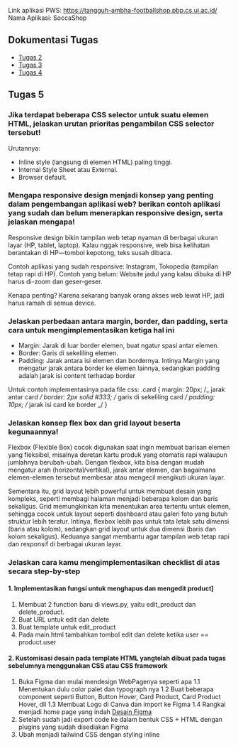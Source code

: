 Link aplikasi PWS: https://tangguh-ambha-footballshop.pbp.cs.ui.ac.id/
Nama Aplikasi: SoccaShop

## Dokumentasi Tugas

- [Tugas 2](../../wiki/Tugas-2-PBP-2025-2026)
- [Tugas 3](../../wiki/TUgas-3-PBP-2025-2026)
- [Tugas 4](../../wiki/Tugas-4-PBP-2025-2026)

## Tugas 5

### Jika terdapat beberapa CSS selector untuk suatu elemen HTML, jelaskan urutan prioritas pengambilan CSS selector tersebut!

Urutannya:

- Inline style (langsung di elemen HTML) paling tinggi.
- Internal Style Sheet atau External.
- Browser default.

### Mengapa responsive design menjadi konsep yang penting dalam pengembangan aplikasi web? berikan contoh aplikasi yang sudah dan belum menerapkan responsive design, serta jelaskan mengapa!

Responsive design bikin tampilan web tetap nyaman di berbagai ukuran layar (HP, tablet, laptop). Kalau nggak responsive, web bisa kelihatan berantakan di HP—tombol kepotong, teks susah dibaca.

Contoh aplikasi yang sudah responsive: Instagram, Tokopedia (tampilan tetap rapi di HP). Contoh yang belum: Website jadul yang kalau dibuka di HP harus di-zoom dan geser-geser.

Kenapa penting? Karena sekarang banyak orang akses web lewat HP, jadi harus ramah di semua device.

### Jelaskan perbedaan antara margin, border, dan padding, serta cara untuk mengimplementasikan ketiga hal ini

- Margin: Jarak di luar border elemen, buat ngatur spasi antar elemen.
- Border: Garis di sekeliling elemen.
- Padding: Jarak antara isi elemen dan bordernya.
  Intinya Margin yang mengatur jarak antara border ke elemen lainnya, sedangkan padding adalah jarak isi content terhadap border

Untuk contoh implementasinya pada file css:
.card {
margin: 20px; /_ jarak antar card _/
border: 2px solid #333; /_ garis di sekeliling card _/
padding: 10px; /_ jarak isi card ke border _/
}

### Jelaskan konsep flex box dan grid layout beserta kegunaannya!

Flexbox (Flexible Box) cocok digunakan saat ingin membuat barisan elemen yang fleksibel, misalnya deretan kartu produk yang otomatis rapi walaupun jumlahnya berubah-ubah. Dengan flexbox, kita bisa dengan mudah mengatur arah (horizontal/vertikal), jarak antar elemen, dan bagaimana elemen-elemen tersebut membesar atau mengecil mengikuti ukuran layar.

Sementara itu, grid layout lebih powerful untuk membuat desain yang kompleks, seperti membagi halaman menjadi beberapa kolom dan baris sekaligus. Grid memungkinkan kita menentukan area tertentu untuk elemen, sehingga cocok untuk layout seperti dashboard atau galeri foto yang butuh struktur lebih teratur. Intinya, flexbox lebih pas untuk tata letak satu dimensi (baris atau kolom), sedangkan grid layout untuk dua dimensi (baris dan kolom sekaligus). Keduanya sangat membantu agar tampilan web tetap rapi dan responsif di berbagai ukuran layar.

### Jelaskan cara kamu mengimplementasikan checklist di atas secara step-by-step

#### 1. Implementasikan fungsi untuk menghapus dan mengedit product]

1. Membuat 2 function baru di views.py, yaitu edit_product dan delete_product.
2. Buat URL untuk edit dan delete
3. Buat template untuk edit_product
4. Pada main.html tambahkan tombol edit dan delete ketika user == product.user

#### 2. Kustomisasi desain pada template HTML yangtelah dibuat pada tugas sebelumnya menggunakan CSS atau CSS framework

1. Buka Figma dan mulai mendesign WebPagenya seperti apa
   1.1 Menentukan dulu color palet dan typograph nya
   1.2 Buat beberapa component seperti Button, Button Hover, Card Product, Card Product Hover, dll
   1.3 Membuat Logo di Canva dan import ke Figma
   1.4 Rangkai menjadi home page yang indah
   [Desain Figma](./assets/img/Desain%20Figma.png)
2. Setelah sudah jadi export code ke dalam bentuk CSS + HTML dengan plugins yang sudah disediakan Figma
3. Ubah menjadi tailwind CSS dengan styling inline
